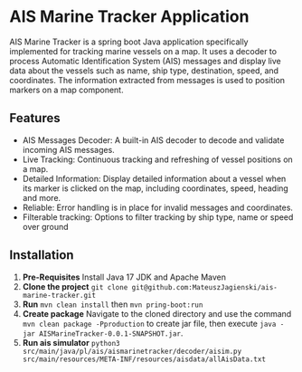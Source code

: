 # AIS Marine Tracker Application

AIS Marine Tracker is a spring boot Java application specifically implemented for tracking marine vessels on a map. It uses a decoder to process Automatic Identification System (AIS) messages and display live data about the vessels such as name, ship type, destination, speed, and coordinates. The information extracted from messages is used to position markers on a map component.

## Features

- AIS Messages Decoder: A built-in AIS decoder to decode and validate incoming AIS messages.
- Live Tracking: Continuous tracking and refreshing of vessel positions on a map.
- Detailed Information: Display detailed information about a vessel when its marker is clicked on the map, including coordinates, speed, heading and more.
- Reliable: Error handling is in place for invalid messages and coordinates.
- Filterable tracking: Options to filter tracking by ship type, name or speed over ground

## Installation

1. **Pre-Requisites** Install Java 17 JDK and Apache Maven
2. **Clone the project** `git clone git@github.com:MateuszJagienski/ais-marine-tracker.git`
3. **Run** `mvn clean install` then `mvn pring-boot:run`
4. **Create package** Navigate to the cloned directory and use the command `mvn clean package -Pproduction` to create jar file, then execute `java -jar AISMarineTracker-0.0.1-SNAPSHOT.jar`.
5. **Run ais simulator** `python3 src/main/java/pl/ais/aismarinetracker/decoder/aisim.py src/main/resources/META-INF/resources/aisdata/allAisData.txt`
